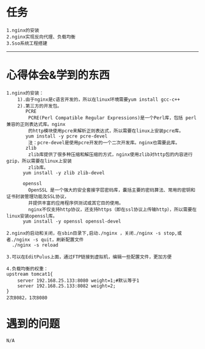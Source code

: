 # 任务
	1.nginx的安装
	2.nginx实现反向代理、负载均衡
	3.Sso系统工程搭建
	
------

# 心得体会&学到的东西
	1.nginx的安装：
		1).由于nginx是c语言开发的，所以在linux环境需要yum install gcc-c++
		2).第三方的开发包。
		   PCRE
			PCRE(Perl Compatible Regular Expressions)是一个Perl库，包括 perl 兼容的正则表达式库。nginx
			的http模块使用pcre来解析正则表达式，所以需要在linux上安装pcre库。
		   yum install -y pcre pcre-devel
			注：pcre-devel是使用pcre开发的一个二次开发库。nginx也需要此库。
		   zlib
			zlib库提供了很多种压缩和解压缩的方式，nginx使用zlib对http包的内容进行gzip，所以需要在linux上安装
			zlib库。
		  yum install -y zlib zlib-devel
	
	   	  openssl
			OpenSSL 是一个强大的安全套接字层密码库，囊括主要的密码算法、常用的密钥和证书封装管理功能及SSL协议，
			并提供丰富的应用程序供测试或其它目的使用。
			nginx不仅支持http协议，还支持https（即在ssl协议上传输http），所以需要在linux安装openssl库。
		  yum install -y openssl openssl-devel

	2.nginx的启动和关闭，在sbin目录下,启动./nginx ，关闭./nginx -s stop,或者./nginx -s quit，刷新配置文件
	  ./nginx -s reload

	3.可以在EditPulus上面，通过FTP链接到虚拟机，编辑一些配置文件，更加方便

	4.负载均衡的权重：
	upstream tomcat1{
		server 192.168.25.133:8080 weight=1;#默认等于1
		server 192.168.25.133:8082 weight=2;
	}
	2次8082，1次8080
		
# 遇到的问题
	N/A
